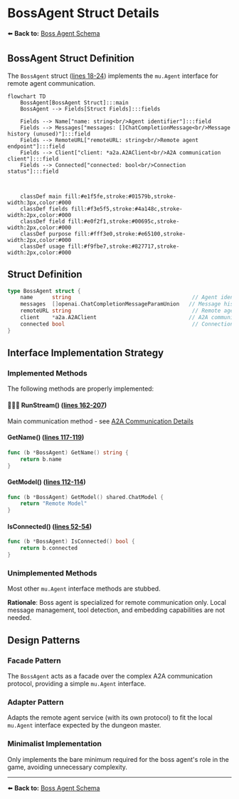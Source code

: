 # BossAgent Struct Details

⬅️ **Back to:** [Boss Agent Schema](100-boss-agent-schema.md)

## BossAgent Struct Definition

The `BossAgent` struct (<a href="/dungeon-master/agents/boss.agent.go#L18">lines 18-24</a>) implements the `mu.Agent` interface for remote agent communication.

```mermaid
flowchart TD
    BossAgent[BossAgent Struct]:::main
    BossAgent --> Fields[Struct Fields]:::fields

    Fields --> Name["name: string<br/>Agent identifier"]:::field
    Fields --> Messages["messages: []ChatCompletionMessage<br/>Message history (unused)"]:::field
    Fields --> RemoteURL["remoteURL: string<br/>Remote agent endpoint"]:::field
    Fields --> Client["client: *a2a.A2AClient<br/>A2A communication client"]:::field
    Fields --> Connected["connected: bool<br/>Connection status"]:::field



    classDef main fill:#e1f5fe,stroke:#01579b,stroke-width:3px,color:#000
    classDef fields fill:#f3e5f5,stroke:#4a148c,stroke-width:2px,color:#000
    classDef field fill:#e0f2f1,stroke:#00695c,stroke-width:2px,color:#000
    classDef purpose fill:#fff3e0,stroke:#e65100,stroke-width:2px,color:#000
    classDef usage fill:#f9fbe7,stroke:#827717,stroke-width:2px,color:#000
```

## Struct Definition

```go
type BossAgent struct {
    name      string                                      // Agent identifier
    messages  []openai.ChatCompletionMessageParamUnion   // Message history (unused)
    remoteURL string                                      // Remote agent endpoint
    client    *a2a.A2AClient                             // A2A communication client
    connected bool                                        // Connection status
}
```


## Interface Implementation Strategy

### Implemented Methods

The following methods are properly implemented:

#### 🤚🤚🤚 RunStream() (<a href="/dungeon-master/agents/boss.agent.go#L162">lines 162-207</a>)
Main communication method - see [A2A Communication Details](103-boss-agent-a2a.md)

#### GetName() (<a href="/dungeon-master/agents/boss.agent.go#L117">lines 117-119</a>)
```go
func (b *BossAgent) GetName() string {
    return b.name
}
```

#### GetModel() (<a href="/dungeon-master/agents/boss.agent.go#L112">lines 112-114</a>)
```go
func (b *BossAgent) GetModel() shared.ChatModel {
    return "Remote Model"
}
```

#### IsConnected() (<a href="/dungeon-master/agents/boss.agent.go#L52">lines 52-54</a>)
```go
func (b *BossAgent) IsConnected() bool {
    return b.connected
}
```



### Unimplemented Methods

Most other `mu.Agent` interface methods are stubbed.

**Rationale**: Boss agent is specialized for remote communication only. Local message management, tool detection, and embedding capabilities are not needed.

## Design Patterns

### Facade Pattern
The `BossAgent` acts as a facade over the complex A2A communication protocol, providing a simple `mu.Agent` interface.

### Adapter Pattern
Adapts the remote agent service (with its own protocol) to fit the local `mu.Agent` interface expected by the dungeon master.

### Minimalist Implementation
Only implements the bare minimum required for the boss agent's role in the game, avoiding unnecessary complexity.

---

⬅️ **Back to:** [Boss Agent Schema](100-boss-agent-schema.md)